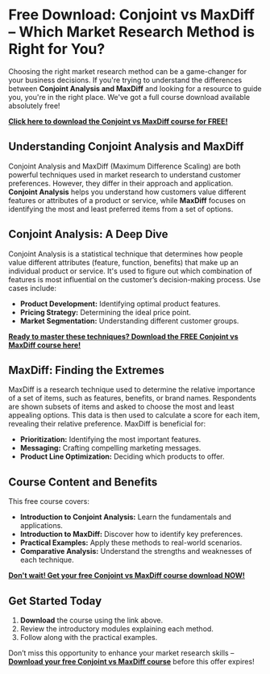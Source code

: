 # Free Download: Conjoint vs MaxDiff – Which Market Research Method is Right for You?

Choosing the right market research method can be a game-changer for your business decisions. If you're trying to understand the differences between **Conjoint Analysis and MaxDiff** and looking for a resource to guide you, you're in the right place. We've got a full course download available absolutely free!

[**Click here to download the Conjoint vs MaxDiff course for FREE!**](https://udemywork.com/conjoint-vs-maxdiff)

## Understanding Conjoint Analysis and MaxDiff

Conjoint Analysis and MaxDiff (Maximum Difference Scaling) are both powerful techniques used in market research to understand customer preferences. However, they differ in their approach and application. **Conjoint Analysis** helps you understand how customers value different features or attributes of a product or service, while **MaxDiff** focuses on identifying the most and least preferred items from a set of options.

## Conjoint Analysis: A Deep Dive

Conjoint Analysis is a statistical technique that determines how people value different attributes (feature, function, benefits) that make up an individual product or service. It's used to figure out which combination of features is most influential on the customer’s decision-making process. Use cases include:

*   **Product Development:** Identifying optimal product features.
*   **Pricing Strategy:** Determining the ideal price point.
*   **Market Segmentation:** Understanding different customer groups.

[**Ready to master these techniques? Download the FREE Conjoint vs MaxDiff course here!**](https://udemywork.com/conjoint-vs-maxdiff)

## MaxDiff: Finding the Extremes

MaxDiff is a research technique used to determine the relative importance of a set of items, such as features, benefits, or brand names. Respondents are shown subsets of items and asked to choose the most and least appealing options. This data is then used to calculate a score for each item, revealing their relative preference. MaxDiff is beneficial for:

*   **Prioritization:** Identifying the most important features.
*   **Messaging:** Crafting compelling marketing messages.
*   **Product Line Optimization:** Deciding which products to offer.

## Course Content and Benefits

This free course covers:

*   **Introduction to Conjoint Analysis:** Learn the fundamentals and applications.
*   **Introduction to MaxDiff:** Discover how to identify key preferences.
*   **Practical Examples:** Apply these methods to real-world scenarios.
*   **Comparative Analysis:** Understand the strengths and weaknesses of each technique.

[**Don't wait! Get your free Conjoint vs MaxDiff course download NOW!**](https://udemywork.com/conjoint-vs-maxdiff)

## Get Started Today

1.  **Download** the course using the link above.
2.  Review the introductory modules explaining each method.
3.  Follow along with the practical examples.

Don’t miss this opportunity to enhance your market research skills – **[Download your free Conjoint vs MaxDiff course](https://udemywork.com/conjoint-vs-maxdiff)** before this offer expires!
